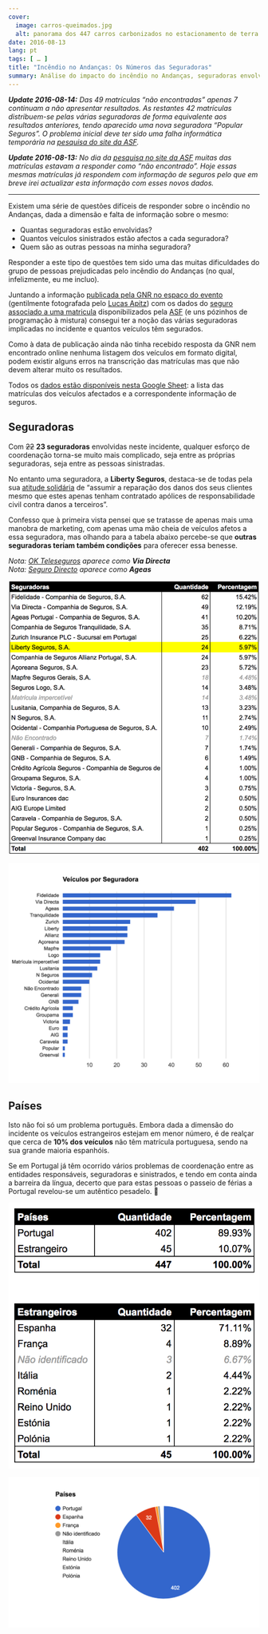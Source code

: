 ```yaml
---
cover:
  image: carros-queimados.jpg
  alt: panorama dos 447 carros carbonizados no estacionamento de terra batida do Andanças
date: 2016-08-13
lang: pt
tags: [ … ]
title: "Incêndio no Andanças: Os Números das Seguradoras"
summary: Análise do impacto do incêndio no Andanças, seguradoras envolvidas e nacionalidade das matrículas.
---
```


_**Update 2016-08-14:** Das 49 matrículas “não encontradas” apenas 7 continuam a não apresentar resultados. As restantes 42 matrículas distribuem-se pelas várias seguradoras de forma equivalente aos resultados anteriores, tendo aparecido uma nova seguradora “Popular Seguros”. O problema inicial deve ter sido uma falha informática temporária na [pesquisa do site da ASF][asfsearch]._

_**Update 2016-08-13:** No dia da [pesquisa no site da ASF][asfsearch] muitas das matrículas estavam a responder como “não encontrado”. Hoje essas mesmas matrículas já respondem com informação de seguros pelo que em breve irei actualizar esta informação com esses novos dados._

---

Existem uma série de questões difíceis de responder sobre o incêndio no Andanças, dada a dimensão e falta de informação sobre o mesmo:

* Quantas seguradoras estão envolvidas?
* Quantos veículos sinistrados estão afectos a cada seguradora?
* Quem são as outras pessoas na minha seguradora?

Responder a este tipo de questões tem sido uma das muitas dificuldades do grupo de pessoas prejudicadas pelo incêndio do Andanças (no qual, infelizmente, eu me incluo).

Juntando a informação [publicada pela GNR no espaço do evento](https://postimg.org/gallery/33s2ekfdy/) (gentilmente fotografada pelo [Lucas Apitz](https://www.facebook.com/lucas.apitz)) com os dados do [seguro associado a uma matricula][asfsearch] disponibilizados pela [ASF](http://www.asf.com.pt/) (e uns pózinhos de programação à mistura) consegui ter a noção das várias seguradoras implicadas no incidente e quantos veículos têm segurados.

[asfsearch]: http://www.asf.com.pt/NR/exeres/019EEB91-E357-4A7C-8BD2-B62293701692.htm

Como à data de publicação ainda não tinha recebido resposta da GNR nem encontrado online nenhuma listagem dos veículos em formato digital, podem existir alguns erros na transcrição das matrículas mas que não devem alterar muito os resultados.

Todos os [dados estão disponíveis nesta Google Sheet](https://docs.google.com/spreadsheets/d/1v4UKST2wDLQ-EJeYKpzJMfE0X8OAH1ajoVvwzW1tPe0/edit?usp=sharing): a lista das matrículas dos veículos afectados e a correspondente informação de seguros.


## Seguradoras

Com <del datetime="2016-08-14T14:00:00Z">22</del> **23 seguradoras** envolvidas neste incidente, qualquer esforço de coordenação torna-se muito mais complicado, seja entre as próprias seguradoras, seja entre as pessoas sinistradas.

No entanto uma seguradora, a **Liberty Seguros**, destaca-se de todas pela sua [atitude solidária][pressrelease] de “assumir a reparação dos danos dos seus clientes mesmo que estes apenas tenham contratado apólices de responsabilidade civil contra danos a terceiros”.

[pressrelease]: http://hugo.ferreira.cc/wp-content/uploads/Press-Liberty-Seguros-Festival-Andanças-2016-08-08.pdf

Confesso que à primeira vista pensei que se tratasse de apenas mais uma manobra de marketing, com apenas uma mão cheia de veículos afetos a essa seguradora, mas olhando para a tabela abaixo percebe-se que **outras seguradoras teriam também condições** para oferecer essa benesse.

_Nota: [OK Teleseguros](https://www.okteleseguros.pt/dados-da-empresa/575/) aparece como **Via Directa**_  
_Nota: [Seguro Directo](https://www.segurodirecto.pt/info-legal.html) aparece como **Ageas**_  

![tabela das seguradoras mais afetadas](seguradoras-table.png)

![gráfico das seguradoras mais afetadas](seguradoras-chart.png)


## Países

Isto não foi só um problema português. Embora dada a dimensão do incidente os veículos estrangeiros estejam em menor número, é de realçar que cerca de **10% dos veículos** não têm matrícula portuguesa, sendo na sua grande maioria espanhóis.

Se em Portugal já têm ocorrido vários problemas de coordenação entre as entidades responsáveis, seguradoras e sinistrados, e tendo em conta ainda a barreira da língua, decerto que para estas pessoas o passeio de férias a Portugal revelou-se um autêntico pesadelo. 🙁

![tabela dos países das matrículas afetadas: ~90% Portuguesas e ~10% Estrangeiras](paises-table.png)

![gráfico circular dos países das matrículas afetadas: 402 Portuguesas e 45 Estrangeiras](paises-chart.png)
